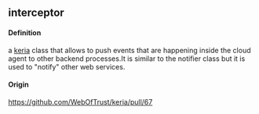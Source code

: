 ## interceptor

<h4>Definition</h4><p>a <a href="keria">keria</a> class that allows to push events that are happening inside the cloud agent to other backend processes.It is similar to the notifier class but it is used to &quot;notify&quot; other web services.</p><h4>Origin</h4><p><a href="https://github.com/WebOfTrust/keria/pull/67">https://github.com/WebOfTrust/keria/pull/67</a></p>

